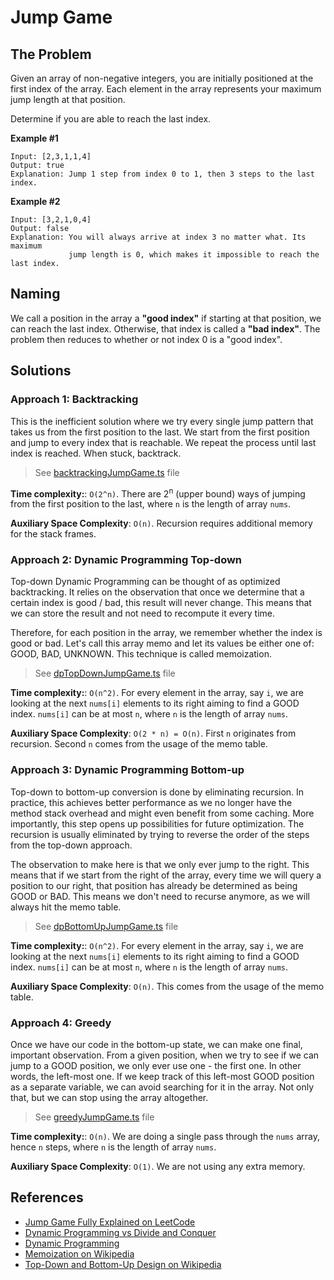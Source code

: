 # Jump Game

## The Problem

Given an array of non-negative integers, you are initially positioned at 
the first index of the array. Each element in the array represents your maximum 
jump length at that position.

Determine if you are able to reach the last index.

**Example #1**

```
Input: [2,3,1,1,4]
Output: true
Explanation: Jump 1 step from index 0 to 1, then 3 steps to the last index.
```

**Example #2**

```
Input: [3,2,1,0,4]
Output: false
Explanation: You will always arrive at index 3 no matter what. Its maximum
             jump length is 0, which makes it impossible to reach the last index.
```

## Naming

We call a position in the array a **"good index"** if starting at that position,
we can reach the last index. Otherwise, that index is called a **"bad index"**.
The problem then reduces to whether or not index 0 is a "good index".

## Solutions

### Approach 1: Backtracking

This is the inefficient solution where we try every single jump pattern that 
takes us from the first position to the last. We start from the first position 
and jump to every index that is reachable. We repeat the process until last 
index is reached. When stuck, backtrack.

> See [backtrackingJumpGame.ts](backtrackingJumpGame.ts) file

**Time complexity:**: `O(2^n)`.
There are 2<sup>n</sup> (upper bound) ways of jumping from 
the first position to the last, where `n` is the length of 
array `nums`.

**Auxiliary Space Complexity**: `O(n)`.
Recursion requires additional memory for the stack frames.

### Approach 2: Dynamic Programming Top-down

Top-down Dynamic Programming can be thought of as optimized 
backtracking. It relies on the observation that once we determine 
that a certain index is good / bad, this result will never change.
This means that we can store the result and not need to recompute
it every time.

Therefore, for each position in the array, we remember whether the 
index is good or bad. Let's call this array memo and let its values
be either one of: GOOD, BAD, UNKNOWN. This technique is 
called memoization.

> See [dpTopDownJumpGame.ts](dpTopDownJumpGame.ts) file

**Time complexity:**: `O(n^2)`.
For every element in the array, say `i`, we are looking at the 
next `nums[i]` elements to its right aiming to find a GOOD
index. `nums[i]` can be at most `n`, where `n` is the length 
of array `nums`.

**Auxiliary Space Complexity**: `O(2 * n) = O(n)`.
First `n` originates from recursion. Second `n` comes from the 
usage of the memo table.

### Approach 3: Dynamic Programming Bottom-up

Top-down to bottom-up conversion is done by eliminating recursion. 
In practice, this achieves better performance as we no longer have the 
method stack overhead and might even benefit from some caching. More 
importantly, this step opens up possibilities for future optimization.
The recursion is usually eliminated by trying to reverse the order of 
the steps from the top-down approach.

The observation to make here is that we only ever jump to the right.
This means that if we start from the right of the array, every time 
we will query a position to our right, that position has already be
determined as being GOOD or BAD. This means we don't need to recurse
anymore, as we will always hit the memo table.

> See [dpBottomUpJumpGame.ts](dpBottomUpJumpGame.ts) file

**Time complexity:**: `O(n^2)`.
For every element in the array, say `i`, we are looking at the 
next `nums[i]` elements to its right aiming to find a GOOD
index. `nums[i]` can be at most `n`, where `n` is the length 
of array `nums`.

**Auxiliary Space Complexity**: `O(n)`.
This comes from the usage of the memo table.
 
### Approach 4: Greedy

Once we have our code in the bottom-up state, we can make one final,
important observation. From a given position, when we try to see if
we can jump to a GOOD position, we only ever use one - the first one.
In other words, the left-most one. If we keep track of this left-most
GOOD position as a separate variable, we can avoid searching for it in
the array. Not only that, but we can stop using the array altogether.

> See [greedyJumpGame.ts](greedyJumpGame.ts) file

**Time complexity:**: `O(n)`.
We are doing a single pass through the `nums` array, hence `n` steps,
where `n` is the length of array `nums`.

**Auxiliary Space Complexity**: `O(1)`.
We are not using any extra memory.

## References

- [Jump Game Fully Explained on LeetCode](https://leetcode.com/articles/jump-game/)
- [Dynamic Programming vs Divide and Conquer](https://itnext.io/dynamic-programming-vs-divide-and-conquer-2fea680becbe)
- [Dynamic Programming](https://en.wikipedia.org/wiki/Dynamic_programming)
- [Memoization on Wikipedia](https://en.wikipedia.org/wiki/Memoization)
- [Top-Down and Bottom-Up Design on Wikipedia](https://en.wikipedia.org/wiki/Top-down_and_bottom-up_design)
